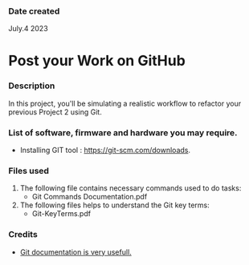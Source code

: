 ### Date created
July.4 2023
# Post your Work on GitHub

### Description
In this project, you'll be simulating a realistic workflow to refactor your previous Project 2 using Git.

### List of software, firmware and hardware you may require.
* Installing GIT tool : https://git-scm.com/downloads.

### Files used
1. The following file contains necessary commands used to do tasks:
   * Git Commands Documentation.pdf	
2. The following files helps to understand the Git key terms:
   * Git-KeyTerms.pdf

### Credits
* [Git documentation is very usefull.](https://git-scm.com/doc)
